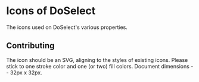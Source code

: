 # Icons of DoSelect

The icons used on DoSelect's various properties.

## Contributing

The icon should be an SVG, aligning to the styles of existing icons. Please stick to one stroke color and one (or two) fill colors. Document dimensions -- 32px x 32px.


